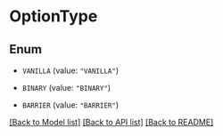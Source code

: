 # OptionType

## Enum


* `VANILLA` (value: `"VANILLA"`)

* `BINARY` (value: `"BINARY"`)

* `BARRIER` (value: `"BARRIER"`)


[[Back to Model list]](../README.md#documentation-for-models) [[Back to API list]](../README.md#documentation-for-api-endpoints) [[Back to README]](../README.md)



